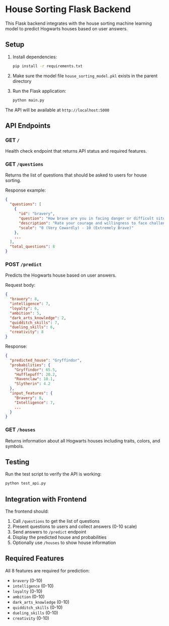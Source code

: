 # House Sorting Flask Backend

This Flask backend integrates with the house sorting machine learning model to predict Hogwarts houses based on user answers.

## Setup

1. Install dependencies:

   ```bash
   pip install -r requirements.txt
   ```

2. Make sure the model file `house_sorting_model.pkl` exists in the parent directory

3. Run the Flask application:
   ```bash
   python main.py
   ```

The API will be available at `http://localhost:5000`

## API Endpoints

### GET `/`

Health check endpoint that returns API status and required features.

### GET `/questions`

Returns the list of questions that should be asked to users for house sorting.

Response example:

```json
{
  "questions": [
    {
      "id": "bravery",
      "question": "How brave are you in facing danger or difficult situations?",
      "description": "Rate your courage and willingness to face challenges",
      "scale": "0 (Very Cowardly) - 10 (Extremely Brave)"
    },
    ...
  ],
  "total_questions": 8
}
```

### POST `/predict`

Predicts the Hogwarts house based on user answers.

Request body:

```json
{
  "bravery": 8,
  "intelligence": 7,
  "loyalty": 6,
  "ambition": 5,
  "dark_arts_knowledge": 2,
  "quidditch_skills": 7,
  "dueling_skills": 6,
  "creativity": 8
}
```

Response:

```json
{
  "predicted_house": "Gryffindor",
  "probabilities": {
    "Gryffindor": 65.5,
    "Hufflepuff": 20.2,
    "Ravenclaw": 10.1,
    "Slytherin": 4.2
  },
  "input_features": {
    "Bravery": 8,
    "Intelligence": 7,
    ...
  }
}
```

### GET `/houses`

Returns information about all Hogwarts houses including traits, colors, and symbols.

## Testing

Run the test script to verify the API is working:

```bash
python test_api.py
```

## Integration with Frontend

The frontend should:

1. Call `/questions` to get the list of questions
2. Present questions to users and collect answers (0-10 scale)
3. Send answers to `/predict` endpoint
4. Display the predicted house and probabilities
5. Optionally use `/houses` to show house information

## Required Features

All 8 features are required for prediction:

- `bravery` (0-10)
- `intelligence` (0-10)
- `loyalty` (0-10)
- `ambition` (0-10)
- `dark_arts_knowledge` (0-10)
- `quidditch_skills` (0-10)
- `dueling_skills` (0-10)
- `creativity` (0-10)
